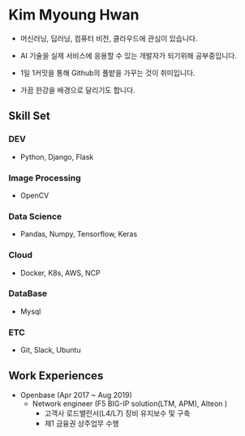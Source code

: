 # Kim Myoung Hwan
- 머신러닝, 딥러닝, 컴퓨터 비전, 클라우드에 관심이 있습니다.

- AI 기술을 실제 서비스에 응용할 수 있는 개발자가 되기위해 공부중입니다.

- 1일 1커밋을 통해 Github의 풀밭을 가꾸는 것이 취미입니다.
- 가끔 한강을 배경으로 달리기도 합니다.

## Skill Set

### DEV

- Python, Django, Flask

### Image Processing

- OpenCV 

### Data Science

- Pandas, Numpy, Tensorflow, Keras

### Cloud

- Docker, K8s, AWS, NCP

### DataBase

- Mysql

### ETC

- Git, Slack, Ubuntu

  

## Work Experiences

- Openbase (Apr 2017 ~ Aug 2019)
  - Network engineer (F5 BIG-IP solution(LTM, APM), Alteon )
    - 고객사 로드밸런서(L4/L7) 장비 유지보수 및 구축
    - 제1 금융권 상주업무 수행 